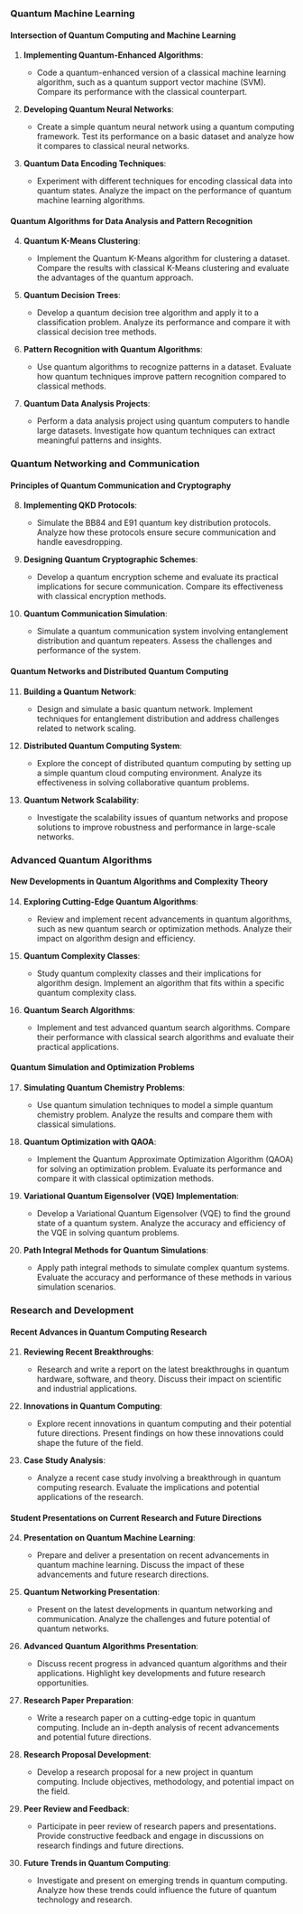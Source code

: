 ### Quantum Machine Learning

#### **Intersection of Quantum Computing and Machine Learning**

1. **Implementing Quantum-Enhanced Algorithms**:
   - Code a quantum-enhanced version of a classical machine learning algorithm, such as a quantum support vector machine (SVM). Compare its performance with the classical counterpart.

2. **Developing Quantum Neural Networks**:
   - Create a simple quantum neural network using a quantum computing framework. Test its performance on a basic dataset and analyze how it compares to classical neural networks.

3. **Quantum Data Encoding Techniques**:
   - Experiment with different techniques for encoding classical data into quantum states. Analyze the impact on the performance of quantum machine learning algorithms.

#### **Quantum Algorithms for Data Analysis and Pattern Recognition**

4. **Quantum K-Means Clustering**:
   - Implement the Quantum K-Means algorithm for clustering a dataset. Compare the results with classical K-Means clustering and evaluate the advantages of the quantum approach.

5. **Quantum Decision Trees**:
   - Develop a quantum decision tree algorithm and apply it to a classification problem. Analyze its performance and compare it with classical decision tree methods.

6. **Pattern Recognition with Quantum Algorithms**:
   - Use quantum algorithms to recognize patterns in a dataset. Evaluate how quantum techniques improve pattern recognition compared to classical methods.

7. **Quantum Data Analysis Projects**:
   - Perform a data analysis project using quantum computers to handle large datasets. Investigate how quantum techniques can extract meaningful patterns and insights.

### Quantum Networking and Communication

#### **Principles of Quantum Communication and Cryptography**

8. **Implementing QKD Protocols**:
   - Simulate the BB84 and E91 quantum key distribution protocols. Analyze how these protocols ensure secure communication and handle eavesdropping.

9. **Designing Quantum Cryptographic Schemes**:
   - Develop a quantum encryption scheme and evaluate its practical implications for secure communication. Compare its effectiveness with classical encryption methods.

10. **Quantum Communication Simulation**:
    - Simulate a quantum communication system involving entanglement distribution and quantum repeaters. Assess the challenges and performance of the system.

#### **Quantum Networks and Distributed Quantum Computing**

11. **Building a Quantum Network**:
    - Design and simulate a basic quantum network. Implement techniques for entanglement distribution and address challenges related to network scaling.

12. **Distributed Quantum Computing System**:
    - Explore the concept of distributed quantum computing by setting up a simple quantum cloud computing environment. Analyze its effectiveness in solving collaborative quantum problems.

13. **Quantum Network Scalability**:
    - Investigate the scalability issues of quantum networks and propose solutions to improve robustness and performance in large-scale networks.

### Advanced Quantum Algorithms

#### **New Developments in Quantum Algorithms and Complexity Theory**

14. **Exploring Cutting-Edge Quantum Algorithms**:
    - Review and implement recent advancements in quantum algorithms, such as new quantum search or optimization methods. Analyze their impact on algorithm design and efficiency.

15. **Quantum Complexity Classes**:
    - Study quantum complexity classes and their implications for algorithm design. Implement an algorithm that fits within a specific quantum complexity class.

16. **Quantum Search Algorithms**:
    - Implement and test advanced quantum search algorithms. Compare their performance with classical search algorithms and evaluate their practical applications.

#### **Quantum Simulation and Optimization Problems**

17. **Simulating Quantum Chemistry Problems**:
    - Use quantum simulation techniques to model a simple quantum chemistry problem. Analyze the results and compare them with classical simulations.

18. **Quantum Optimization with QAOA**:
    - Implement the Quantum Approximate Optimization Algorithm (QAOA) for solving an optimization problem. Evaluate its performance and compare it with classical optimization methods.

19. **Variational Quantum Eigensolver (VQE) Implementation**:
    - Develop a Variational Quantum Eigensolver (VQE) to find the ground state of a quantum system. Analyze the accuracy and efficiency of the VQE in solving quantum problems.

20. **Path Integral Methods for Quantum Simulations**:
    - Apply path integral methods to simulate complex quantum systems. Evaluate the accuracy and performance of these methods in various simulation scenarios.

### Research and Development

#### **Recent Advances in Quantum Computing Research**

21. **Reviewing Recent Breakthroughs**:
    - Research and write a report on the latest breakthroughs in quantum hardware, software, and theory. Discuss their impact on scientific and industrial applications.

22. **Innovations in Quantum Computing**:
    - Explore recent innovations in quantum computing and their potential future directions. Present findings on how these innovations could shape the future of the field.

23. **Case Study Analysis**:
    - Analyze a recent case study involving a breakthrough in quantum computing research. Evaluate the implications and potential applications of the research.

#### **Student Presentations on Current Research and Future Directions**

24. **Presentation on Quantum Machine Learning**:
    - Prepare and deliver a presentation on recent advancements in quantum machine learning. Discuss the impact of these advancements and future research directions.

25. **Quantum Networking Presentation**:
    - Present on the latest developments in quantum networking and communication. Analyze the challenges and future potential of quantum networks.

26. **Advanced Quantum Algorithms Presentation**:
    - Discuss recent progress in advanced quantum algorithms and their applications. Highlight key developments and future research opportunities.

27. **Research Paper Preparation**:
    - Write a research paper on a cutting-edge topic in quantum computing. Include an in-depth analysis of recent advancements and potential future directions.

28. **Research Proposal Development**:
    - Develop a research proposal for a new project in quantum computing. Include objectives, methodology, and potential impact on the field.

29. **Peer Review and Feedback**:
    - Participate in peer review of research papers and presentations. Provide constructive feedback and engage in discussions on research findings and future directions.

30. **Future Trends in Quantum Computing**:
    - Investigate and present on emerging trends in quantum computing. Analyze how these trends could influence the future of quantum technology and research.

